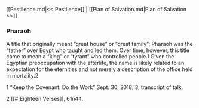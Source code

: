 [[Pestilence.md|<< Pestilence]]  |  [[Plan of Salvation.md|Plan of Salvation >>]]

### Pharaoh
A title that originally meant “great house” or “great family”; Pharaoh was the “father” over Egypt who taught and led them. Over time, however, this title came to mean a “king” or “tyrant” who controlled people.1 Given the Egyptian preoccupation with the afterlife, the name is likely related to an expectation for the eternities and not merely a description of the office held in mortality.2



1 “Keep the Covenant: Do the Work” Sept. 30, 2018, 3, transcript of talk.


2
[[#|Eighteen Verses]], 61n44.